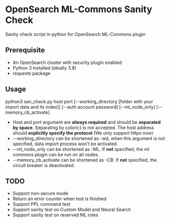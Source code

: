 # OpenSearch ML-Commons Sanity Check
Sanity check script in python for OpenSearch ML-Commons plugin

## Prerequisite
* An OpenSearch cluster with security plugin enabled
* Python 3 installed (ideally 3.8)
* requests package

## Usage
python3 san_check.py host port [--working_directory [folder with your import data and its index]] [--auth account password] [--ml_node_only] [--memory_cb_activate]
* Host and port argument are __always required__ and should be __separated by space__. Separating by colon(:) is not accepted. The host address should __explicitly specify the protocol__ (We only support https now)
* --working_directory can be shortened as -wd, when this argument is not specified, data import process won't be activated.
* --ml_node_only can be shortened as -ML. If __not__ specified, the ml commons plugin can be run on all nodes.
* --memory_cb_activate can be shortened as -CB. If __not__ specified, the circuit breaker is deactivated.

## TODO
* Support non-secure mode
* Return an error counter when test is finished
* Support PPL command test
* Support sanity test on Custom Model and Neural Search
* Support sanity test on reserved ML roles

